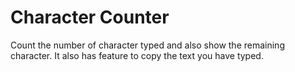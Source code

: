 # Character Counter

Count the number of character typed and also show the remaining character.
It also has feature to copy the text you have typed.